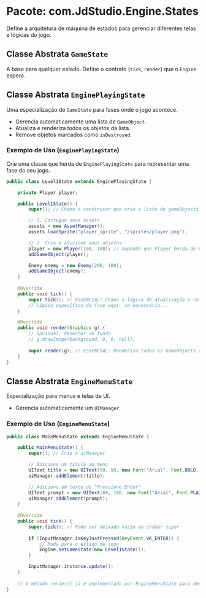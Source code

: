 # Pacote: com.JdStudio.Engine.States

Define a arquitetura de máquina de estados para gerenciar diferentes telas e lógicas do jogo.

## Classe Abstrata `GameState`

A base para qualquer estado. Define o contrato (`tick`, `render`) que o `Engine` espera.

## Classe Abstrata `EnginePlayingState`

Uma especialização de `GameState` para fases onde o jogo acontece.
-   Gerencia automaticamente uma lista de `GameObject`.
-   Atualiza e renderiza todos os objetos da lista.
-   Remove objetos marcados como `isDestroyed`.

### Exemplo de Uso (`EnginePlayingState`)

Crie uma classe que herda de `EnginePlayingState` para representar uma fase do seu jogo.

```java
public class Level1State extends EnginePlayingState {

    private Player player;

    public Level1State() {
        super(); // Chama o construtor que cria a lista de gameObjects

        // 1. Carregue seus assets
        assets = new AssetManager();
        assets.loadSprite("player_sprite", "/sprites/player.png");

        // 2. Crie e adicione seus objetos
        player = new Player(100, 100); // Supondo que Player herda de Character/GameObject
        addGameObject(player);

        Enemy enemy = new Enemy(200, 100);
        addGameObject(enemy);
    }
    
    @Override
    public void tick() {
        super.tick(); // ESSENCIAL: Chama a lógica de atualização e remoção de objetos da classe pai
        // Lógica específica da fase aqui, se necessário...
    }

    @Override
    public void render(Graphics g) {
        // Opcional: desenhar um fundo
        // g.drawImage(background, 0, 0, null);
        
        super.render(g); // ESSENCIAL: Renderiza todos os GameObjects da lista
    }
}
```

## Classe Abstrata `EngineMenuState`

Especialização para menus e telas de UI.
-   Gerencia automaticamente um `UIManager`.

### Exemplo de Uso (`EngineMenuState`)

```java
public class MainMenuState extends EngineMenuState {

    public MainMenuState() {
        super(); // Cria o uiManager

        // Adiciona um título ao menu
        UIText title = new UIText(50, 50, new Font("Arial", Font.BOLD, 24), Color.WHITE, "Meu Jogo");
        uiManager.addElement(title);

        // Adiciona um texto de "Pressione Enter"
        UIText prompt = new UIText(60, 100, new Font("Arial", Font.PLAIN, 16), Color.YELLOW, "Pressione Enter para começar");
        uiManager.addElement(prompt);
    }
    
    @Override
    public void tick() {
        super.tick(); // Pode ser deixado vazio ou chamar super
        
        if (InputManager.isKeyJustPressed(KeyEvent.VK_ENTER)) {
            // Muda para o estado de jogo
            Engine.setGameState(new Level1State());
        }

        InputManager.instance.update();
    }
    
    // O método render() já é implementado por EngineMenuState para desenhar o uiManager
}
```